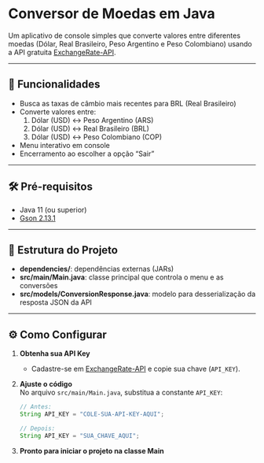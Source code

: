 # Conversor de Moedas em Java

Um aplicativo de console simples que converte valores entre diferentes moedas (Dólar, Real Brasileiro, Peso Argentino e Peso Colombiano) usando a API gratuita [ExchangeRate-API](https://www.exchangerate-api.com/).

---

## 🚀 Funcionalidades

- Busca as taxas de câmbio mais recentes para BRL (Real Brasileiro)  
- Converte valores entre:
  1. Dólar (USD) ↔ Peso Argentino (ARS)  
  2. Dólar (USD) ↔ Real Brasileiro (BRL)  
  3. Dólar (USD) ↔ Peso Colombiano (COP)  
- Menu interativo em console  
- Encerramento ao escolher a opção “Sair”

---

## 🛠️ Pré-requisitos

- Java 11 (ou superior)  
- [Gson 2.13.1](https://repo1.maven.org/maven2/com/google/code/gson/gson/2.13.1/gson-2.13.1.jar)  

---

## 📂 Estrutura do Projeto


- **dependencies/**: dependências externas (JARs)  
- **src/main/Main.java**: classe principal que controla o menu e as conversões  
- **src/models/ConversionResponse.java**: modelo para desserialização da resposta JSON da API  

---

## ⚙️ Como Configurar

1. **Obtenha sua API Key**  
   - Cadastre-se em [ExchangeRate-API](https://www.exchangerate-api.com/) e copie sua chave (`API_KEY`).  

2. **Ajuste o código**  
   No arquivo `src/main/Main.java`, substitua a constante `API_KEY`:

   ```java
   // Antes:
   String API_KEY = "COLE-SUA-API-KEY-AQUI";

   // Depois:
   String API_KEY = "SUA_CHAVE_AQUI";

3. **Pronto para iniciar o projeto na classe Main**  
